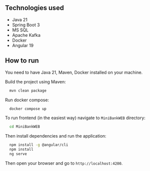 ## Technologies used

- Java 21
- Spring Boot 3
- MS SQL
- Apache Kafka
- Docker
- Angular 19

## How to run

You need to have Java 21, Maven, Docker installed on your machine.

Build the project using Maven:

```bash
  mvn clean package
```

Run docker compose:

```bash
  docker compose up
```

To run frontend (in the easiest way) navigate to `MiniBankWEB` directory:

```bash
  cd MiniBankWEB
```

Then install dependencies and run the application:

```bash
  npm install -g @angular/cli
  npm install
  ng serve
```

Then open your browser and go to `http://localhost:4200`.